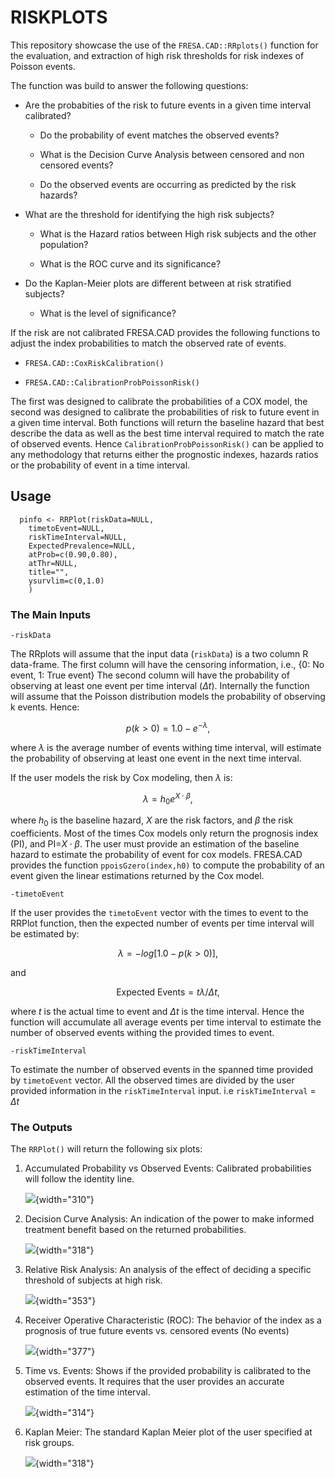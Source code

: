 # RISKPLOTS

This repository showcase the use of the `FRESA.CAD::RRplots()` function for the evaluation, and extraction of high risk thresholds for risk indexes of Poisson events.

The function was build to answer the following questions:

-   Are the probabities of the risk to future events in a given time interval calibrated?

    -   Do the probability of event matches the observed events?

    -   What is the Decision Curve Analysis between censored and non censored events?

    -   Do the observed events are occurring as predicted by the risk hazards?

-   What are the threshold for identifying the high risk subjects?

    -   What is the Hazard ratios between High risk subjects and the other population?

    -   What is the ROC curve and its significance?

-   Do the Kaplan-Meier plots are different between at risk stratified subjects?

    -   What is the level of significance?

If the risk are not calibrated FRESA.CAD provides the following functions to adjust the index probabilities to match the observed rate of events.

-   `FRESA.CAD::CoxRiskCalibration()`

-   `FRESA.CAD::CalibrationProbPoissonRisk()`

The first was designed to calibrate the probabilities of a COX model, the second was designed to calibrate the probabilities of risk to future event in a given time interval. Both functions will return the baseline hazard that best describe the data as well as the best time interval required to match the rate of observed events. Hence `CalibrationProbPoissonRisk()` can be applied to any methodology that returns either the prognostic indexes, hazards ratios or the probability of event in a time interval.

## Usage

``` {\usage}
  pinfo <- RRPlot(riskData=NULL,
    timetoEvent=NULL,
    riskTimeInterval=NULL,
    ExpectedPrevalence=NULL,
    atProb=c(0.90,0.80),
    atThr=NULL,
    title="",
    ysurvlim=c(0,1.0)
    )
```

### The Main Inputs

`-riskData`

The RRplots will assume that the input data (`riskData`) is a two column R data-frame. The first column will have the censoring information, i.e., {0: No event, 1: True event} The second column will have the probability of observing at least one event per time interval ($\Delta t$). Internally the function will assume that the Poisson distribution models the probability of observing k events. Hence:

$$
p(k>0)=1.0-e^{-\lambda},
$$

where $\lambda$ is the average number of events withing time interval, will estimate the probability of observing at least one event in the next time interval.

If the user models the risk by Cox modeling, then $\lambda$ is:

$$
\lambda= h_0e^{X \cdot \beta},
$$

where $h_0$ is the baseline hazard, $X$ are the risk factors, and $\beta$ the risk coefficients. Most of the times Cox models only return the prognosis index (PI), and PI=$X \cdot \beta$. The user must provide an estimation of the baseline hazard to estimate the probability of event for cox models. FRESA.CAD provides the function `ppoisGzero(index,h0)` to compute the probability of an event given the linear estimations returned by the Cox model.

`-timetoEvent`

If the user provides the `timetoEvent` vector with the times to event to the RRPlot function, then the expected number of events per time interval will be estimated by:

$$
\lambda=-log[1.0-p(k>0)],
$$

and

$$
\textrm{Expected Events}=t \lambda /\Delta t,
$$

where $t$ is the actual time to event and $\Delta t$ is the time interval. Hence the function will accumulate all average events per time interval to estimate the number of observed events withing the provided times to event.

`-riskTimeInterval`

To estimate the number of observed events in the spanned time provided by `timetoEvent` vector. All the observed times are divided by the user provided information in the `riskTimeInterval` input. i.e `riskTimeInterval` = $\Delta t$

### The Outputs

The `RRPlot()` will return the following six plots:

1.  Accumulated Probability vs Observed Events: Calibrated probabilities will follow the identity line.

    ![](images/paste-46CC928E.png){width="310"}

2.  Decision Curve Analysis: An indication of the power to make informed treatment benefit based on the returned probabilities.

    ![](images/paste-67156F85.png){width="318"}

3.  Relative Risk Analysis: An analysis of the effect of deciding a specific threshold of subjects at high risk.

    ![](images/paste-C47B6705.png){width="353"}

4.  Receiver Operative Characteristic (ROC): The behavior of the index as a prognosis of true future events vs. censored events (No events)

    ![](images/paste-BEE2BF81.png){width="377"}

5.  Time vs. Events: Shows if the provided probability is calibrated to the observed events. It requires that the user provides an accurate estimation of the time interval.

    ![](images/paste-A8932719.png){width="314"}

6.  Kaplan Meier: The standard Kaplan Meier plot of the user specified at risk groups.

    ![](images/paste-673C0FD4.png){width="318"}
